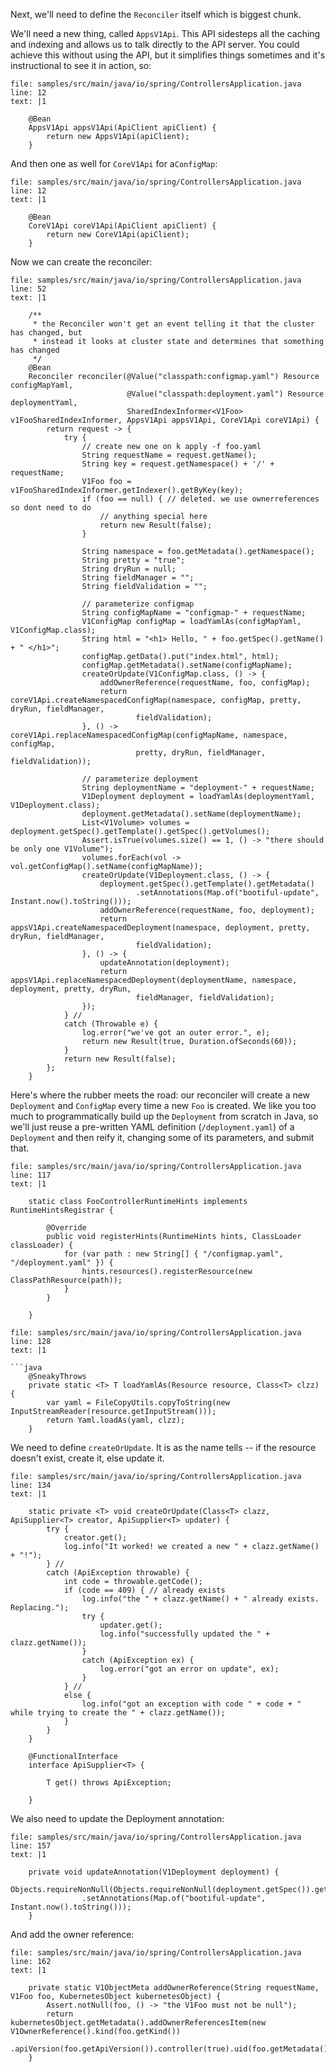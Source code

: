 Next, we'll need to define the `Reconciler` itself which is biggest chunk.

We'll need a new thing, called `AppsV1Api`. This API sidesteps all the caching and indexing and allows us to talk directly to the API server. You could achieve this without using the API, but it simplifies things sometimes and it's instructional to see it in action, so:

```editor:insert-lines-before-line
file: samples/src/main/java/io/spring/ControllersApplication.java
line: 12
text: |1

	@Bean
	AppsV1Api appsV1Api(ApiClient apiClient) {
		return new AppsV1Api(apiClient);
	}
```

And then one as well for `CoreV1Api` for a`ConfigMap`:
```editor:insert-lines-before-line
file: samples/src/main/java/io/spring/ControllersApplication.java
line: 12
text: |1

	@Bean
	CoreV1Api coreV1Api(ApiClient apiClient) {
		return new CoreV1Api(apiClient);
	}
```

Now we can create the reconciler:

```editor:insert-lines-before-line
file: samples/src/main/java/io/spring/ControllersApplication.java
line: 52
text: |1

	/**
	 * the Reconciler won't get an event telling it that the cluster has changed, but
	 * instead it looks at cluster state and determines that something has changed
	 */
	@Bean
	Reconciler reconciler(@Value("classpath:configmap.yaml") Resource configMapYaml,
						  @Value("classpath:deployment.yaml") Resource deploymentYaml,
						  SharedIndexInformer<V1Foo> v1FooSharedIndexInformer, AppsV1Api appsV1Api, CoreV1Api coreV1Api) {
		return request -> {
			try {
				// create new one on k apply -f foo.yaml
				String requestName = request.getName();
				String key = request.getNamespace() + '/' + requestName;
				V1Foo foo = v1FooSharedIndexInformer.getIndexer().getByKey(key);
				if (foo == null) { // deleted. we use ownerreferences so dont need to do
					// anything special here
					return new Result(false);
				}

				String namespace = foo.getMetadata().getNamespace();
				String pretty = "true";
				String dryRun = null;
				String fieldManager = "";
				String fieldValidation = "";

				// parameterize configmap
				String configMapName = "configmap-" + requestName;
				V1ConfigMap configMap = loadYamlAs(configMapYaml, V1ConfigMap.class);
				String html = "<h1> Hello, " + foo.getSpec().getName() + " </h1>";
				configMap.getData().put("index.html", html);
				configMap.getMetadata().setName(configMapName);
				createOrUpdate(V1ConfigMap.class, () -> {
					addOwnerReference(requestName, foo, configMap);
					return coreV1Api.createNamespacedConfigMap(namespace, configMap, pretty, dryRun, fieldManager,
							fieldValidation);
				}, () -> coreV1Api.replaceNamespacedConfigMap(configMapName, namespace, configMap,
							pretty, dryRun, fieldManager, fieldValidation));

				// parameterize deployment
				String deploymentName = "deployment-" + requestName;
				V1Deployment deployment = loadYamlAs(deploymentYaml, V1Deployment.class);
				deployment.getMetadata().setName(deploymentName);
				List<V1Volume> volumes = deployment.getSpec().getTemplate().getSpec().getVolumes();
				Assert.isTrue(volumes.size() == 1, () -> "there should be only one V1Volume");
				volumes.forEach(vol -> vol.getConfigMap().setName(configMapName));
				createOrUpdate(V1Deployment.class, () -> {
					deployment.getSpec().getTemplate().getMetadata()
							.setAnnotations(Map.of("bootiful-update", Instant.now().toString()));
					addOwnerReference(requestName, foo, deployment);
					return appsV1Api.createNamespacedDeployment(namespace, deployment, pretty, dryRun, fieldManager,
							fieldValidation);
				}, () -> {
					updateAnnotation(deployment);
					return appsV1Api.replaceNamespacedDeployment(deploymentName, namespace, deployment, pretty, dryRun,
							fieldManager, fieldValidation);
				});
			} //
			catch (Throwable e) {
				log.error("we've got an outer error.", e);
				return new Result(true, Duration.ofSeconds(60));
			}
			return new Result(false);
		};
	}
```

Here's where the rubber meets the road: our reconciler will create a new `Deployment` and `ConfigMap` every time a new `Foo` is created. We like you too much to programmatically build up the `Deployment` from scratch in Java, so we'll just reuse a pre-written YAML definition (`/deployment.yaml`) of a `Deployment` and then reify it, changing some of its parameters, and submit that.

```editor:insert-lines-before-line
file: samples/src/main/java/io/spring/ControllersApplication.java
line: 117
text: |1

	static class FooControllerRuntimeHints implements RuntimeHintsRegistrar {

		@Override
		public void registerHints(RuntimeHints hints, ClassLoader classLoader) {
			for (var path : new String[] { "/configmap.yaml", "/deployment.yaml" }) {
				hints.resources().registerResource(new ClassPathResource(path));
			}
		}

	}
```
```editor:insert-lines-before-line
file: samples/src/main/java/io/spring/ControllersApplication.java
line: 128
text: |1

```java
	@SneakyThrows
	private static <T> T loadYamlAs(Resource resource, Class<T> clzz) {
		var yaml = FileCopyUtils.copyToString(new InputStreamReader(resource.getInputStream()));
		return Yaml.loadAs(yaml, clzz);
	}
```

We need to define `createOrUpdate`. It is as the name tells -- if the resource doesn't exist, create it, else update it.

```editor:insert-lines-before-line
file: samples/src/main/java/io/spring/ControllersApplication.java
line: 134
text: |1

	static private <T> void createOrUpdate(Class<T> clazz, ApiSupplier<T> creator, ApiSupplier<T> updater) {
		try {
			creator.get();
			log.info("It worked! we created a new " + clazz.getName() + "!");
		} //
		catch (ApiException throwable) {
			int code = throwable.getCode();
			if (code == 409) { // already exists
				log.info("the " + clazz.getName() + " already exists. Replacing.");
				try {
					updater.get();
					log.info("successfully updated the " + clazz.getName());
				}
				catch (ApiException ex) {
					log.error("got an error on update", ex);
				}
			} //
			else {
				log.info("got an exception with code " + code + " while trying to create the " + clazz.getName());
			}
		}
	}

	@FunctionalInterface
	interface ApiSupplier<T> {

		T get() throws ApiException;

	}
```

We also need to update the Deployment annotation:
```editor:insert-lines-before-line
file: samples/src/main/java/io/spring/ControllersApplication.java
line: 157
text: |1

	private void updateAnnotation(V1Deployment deployment) {
		Objects.requireNonNull(Objects.requireNonNull(deployment.getSpec()).getTemplate().getMetadata())
				.setAnnotations(Map.of("bootiful-update", Instant.now().toString()));
	}
```

And add the owner reference:
```editor:insert-lines-before-line
file: samples/src/main/java/io/spring/ControllersApplication.java
line: 162
text: |1

	private static V1ObjectMeta addOwnerReference(String requestName, V1Foo foo, KubernetesObject kubernetesObject) {
		Assert.notNull(foo, () -> "the V1Foo must not be null");
		return kubernetesObject.getMetadata().addOwnerReferencesItem(new V1OwnerReference().kind(foo.getKind())
				.apiVersion(foo.getApiVersion()).controller(true).uid(foo.getMetadata().getUid()).name(requestName));
	}
```